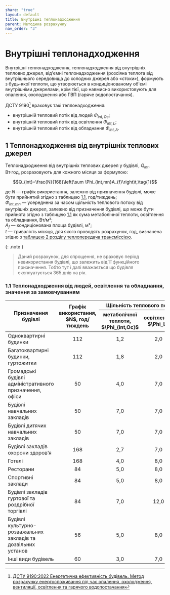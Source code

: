 ```yaml
---
share: "true"
layout: default
title: Внутрішні теплонадходження
parent: Методика розрахунку
nav_order: "3"
---
```



# Внутрішні теплонадходження

Внутрішні теплонадходження, теплонадходження від внутрішніх теплових джерел, від'ємні теплонадходження (розсіяна теплота від внутрішнього середовища до холодних джерел або «стоки»), формують з будь-якої теплоти, що утворюється в кондиціонованому об'ємі внутрішніми джерелами, крім тієї, що навмисно використовують для опалення, охолодження або ГВП (гаряче водопостачання).

ДСТУ 9190[^1] враховує такі теплонадходження:

- внутрішній тепловий потік від людей $\Phi_{int,Oc}$;
- внутрішній тепловий потік від освітлення $\Phi_{int,L}$;
- внутрішній тепловий потік від обладнання $\Phi_{int,A}$.

## 1 Теплонадходження від внутрішніх теплових джерел

Теплонадходження від внутрішніх теплових джерел у будівлі, $Q_{int}$, Вт·год, розраховують для кожного місяця за формулою:

$$Q_{int}=\frac{N}{168}\left(\sum \Phi_{int,mn}A_{f}\right)t,\tag{1}$$

де $N$ — графік використання, залежно від призначення будівлі, може бути прийнятий згідно з таблицею [1.1](internal.md#11-теплонадходження-від-людей-освітлення-та-обладнання-значення-за-замовчуванням), год/тиждень;  
$\Phi_{int,mn}$ — усереднена за часом щільність теплового потоку від внутрішніх джерел, залежно від призначення будівлі, що може бути прийнята згідно з таблицею [1.1](internal.md#11-теплонадходження-від-людей-освітлення-та-обладнання-значення-за-замовчуванням) як сума метаболічної теплоти, освітлення та обладнання, Вт/м²;  
$A_f$ — кондиціонована площа будівлі, м²;  
$t$ — тривалість місяця, для якого проводять розрахунок, год, визначена згідно з [таблицею 2 розділу теплопередача трансміссією](../../transmission.md#2-щомісячна-тривалість-часових-інтервалів).

{: .note }
> Даний розрахунок, для спрощення, не враховує період невикористання будівлі, що залежить від її функційного призначення. Тобто тут і далі вважається що будівля експлуатується 365 днів на рік.

### 1.1 Теплонадходження від людей, освітлення та обладнання, значення за замовчуванням

<table>
<thead>
  <tr>
    <th rowspan="2">Призначення будівлі</th>
    <th rowspan="2">Графік використання, $N$, год/тиждень</th>
    <th colspan="3">Щільність теплового потоку, Вт/м², від</th>
  </tr>
  <tr>
    <th>метаболічної теплоти, $\Phi_{int,Oc}$</th>
    <th>освітлення, $\Phi_L$</th>
    <th>обладнання, $\Phi_A$</th>
  </tr>
</thead>
<tbody>
  <tr>
    <td>Одноквартирні будинки</td>
    <td style="text-align: center;">112</td>
    <td style="text-align: center;">1,2</td>
    <td style="text-align: center;">2,0</td>
    <td style="text-align: center;">2,0</td>
  </tr>
  <tr>
    <td>Багатоквартирні будинки, гуртожитки</td>
    <td style="text-align: center;">112</td>
    <td style="text-align: center;">1,8</td>
    <td style="text-align: center;">2,0</td>
    <td style="text-align: center;">2,0</td>
  </tr>
  <tr>
    <td>Громадські будівлі адміністративного призначення, офіси</td>
    <td style="text-align: center;">50</td>
    <td style="text-align: center;">4,0</td>
    <td style="text-align: center;">7,0</td>
    <td style="text-align: center;">6,0</td>
  </tr>
  <tr>
    <td>Будівлі навчальних закладів</td>
    <td style="text-align: center;">50</td>
    <td style="text-align: center;">7,0</td>
    <td style="text-align: center;">7,0</td>
    <td style="text-align: center;">6,0</td>
  </tr>
  <tr>
    <td>Будівлі дитячих навчальних закладів</td>
    <td style="text-align: center;">50</td>
    <td style="text-align: center;">7,0</td>
    <td style="text-align: center;">7,0</td>
    <td style="text-align: center;">3,0</td>
  </tr>
  <tr>
    <td>Будівлі закладів охорони здоровʼя</td>
    <td style="text-align: center;">168</td>
    <td style="text-align: center;">2,7</td>
    <td style="text-align: center;">7,0</td>
    <td style="text-align: center;">6,0</td>
  </tr>
  <tr>
    <td>Готелі</td>
    <td style="text-align: center;">168</td>
    <td style="text-align: center;">4,0</td>
    <td style="text-align: center;">8,0</td>
    <td style="text-align: center;">2,0</td>
  </tr>
  <tr>
    <td>Ресторани</td>
    <td style="text-align: center;">84</td>
    <td style="text-align: center;">5,0</td>
    <td style="text-align: center;">8,0</td>
    <td style="text-align: center;">4,0</td>
  </tr>
  <tr>
    <td>Спортивні заклади</td>
    <td style="text-align: center;">84</td>
    <td style="text-align: center;">5,0</td>
    <td style="text-align: center;">8,0</td>
    <td style="text-align: center;">1,0</td>
  </tr>
  <tr>
    <td>Будівлі закладів гуртової та роздрібної торгівлі</td>
    <td style="text-align: center;">84</td>
    <td style="text-align: center;">7,0</td>
    <td style="text-align: center;">12,0</td>
    <td style="text-align: center;">2,0</td>
  </tr>
  <tr>
    <td>Будівлі культурно-розважальних закладів та дозвільних установ</td>
    <td style="text-align: center;">56</td>
    <td style="text-align: center;">5,0</td>
    <td style="text-align: center;">8,0</td>
    <td style="text-align: center;">2,0</td>
  </tr>
  <tr>
    <td>Інші види будівель</td>
    <td style="text-align: center;">60</td>
    <td style="text-align: center;">3,0</td>
    <td style="text-align: center;">7,0</td>
    <td style="text-align: center;">2,0</td>
  </tr>
</tbody>
</table>

[^1]: [ДСТУ 9190:2022 Енергетична ефективність будівель. Метод розрахунку енергоспоживання під час опалення, охолодження, вентиляції, освітлення та гарячого водопостачання](https://online.budstandart.com/ua/catalog/doc-page.html?id_doc=98995)
